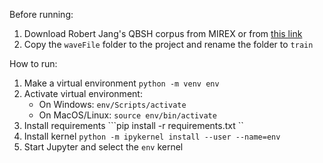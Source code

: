 Before running:
1. Download Robert Jang's QBSH corpus from MIREX or from [this link](https://music-ir.org/evaluation/MIREX/data/qbsh/MIR-QBSH-corpus.tar.gz)
2. Copy the `waveFile` folder to the project and rename the folder to `train`

How to run:
1. Make a virtual environment 
   ```python -m venv env```
2. Activate virtual environment:
   - On Windows:
     ```env/Scripts/activate```
   - On MacOS/Linux:
     ```source env/bin/activate```
3. Install requirements
   ```pip install -r requirements.txt ``
4. Install kernel
   ```python -m ipykernel install --user --name=env```
5. Start Jupyter and select the `env` kernel